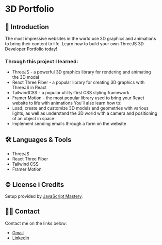 # 3D Portfolio

## 📄 Introduction

The most impressive websites in the world use 3D graphics and animations to bring their content to life. Learn how to build your own ThreeJS 3D Developer Portfolio today!

### Through this project I learned:
* ThreeJS - a powerful 3D graphics library for rendering and animating the 3D model
* React Three Fiber - a popular library for creating 3D graphics with ThreeJS in React
* TailwindCSS - a popular utility-first CSS styling framework
* Framer Motion - the most popular library used to bring your React website to life with animations You'll also learn how to:
* Load, create and customize 3D models and geometries with various lights, as well as understand the 3D world with a camera and positioning of an object in space
* Implement sending emails through a form on the website


## 🛠 Languages & Tools
* ThreeJS
* React Three Fiber
* Tailwind CSS
* Framer Motion


## ©️ License i Credits
Setup provided by [JavaScript Mastery](https://github.com/adrianhajdin/).

## ✍🏻 Contact
Contact me on the links below:
* <a href="mailto:jelcic.marija@gmail.com">Gmail</a>
* [Linkedin](https://www.linkedin.com/in/marija-jel%C4%8Di%C4%87-1b958a24a)
